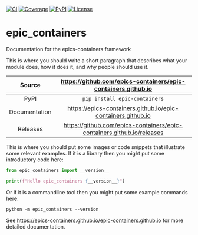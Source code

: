 [![CI](https://github.com/epics-containers/epic-containers.github.io/actions/workflows/ci.yml/badge.svg)](https://github.com/epics-containers/epic-containers-github-io/actions/workflows/ci.yml)
[![Coverage](https://codecov.io/gh/epics-containers/epic-containers.github.io/branch/main/graph/badge.svg)](https://codecov.io/gh/epics-containers/epic-containers-github-io)
[![PyPI](https://img.shields.io/pypi/v/epic-containers.svg)](https://pypi.org/project/epic-containers)
[![License](https://img.shields.io/badge/License-Apache%202.0-blue.svg)](https://opensource.org/licenses/Apache-2.0)

# epic_containers

Documentation for the epics-containers framework

This is where you should write a short paragraph that describes what your module does,
how it does it, and why people should use it.

Source          | <https://github.com/epics-containers/epic-containers.github.io>
:---:           | :---:
PyPI            | `pip install epic-containers`
Documentation   | <https://epics-containers.github.io/epic-containers.github.io>
Releases        | <https://github.com/epics-containers/epic-containers.github.io/releases>

This is where you should put some images or code snippets that illustrate
some relevant examples. If it is a library then you might put some
introductory code here:

```python
from epic_containers import __version__

print(f"Hello epic_containers {__version__}")
```

Or if it is a commandline tool then you might put some example commands here:

```
python -m epic_containers --version
```

<!-- README only content. Anything below this line won't be included in index.md -->

See https://epics-containers.github.io/epic-containers.github.io for more detailed documentation.

